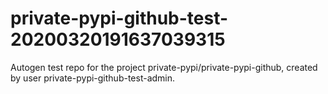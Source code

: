 # private-pypi-github-test-20200320191637039315
Autogen test repo for the project private-pypi/private-pypi-github, created by user private-pypi-github-test-admin.
